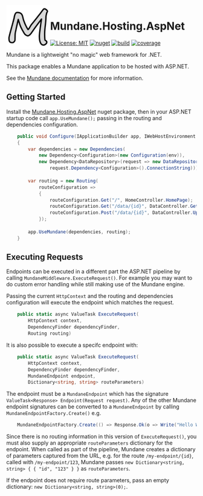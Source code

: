 <img align="left" width="116" src="https://raw.githubusercontent.com/adambarclay/mundane-hosting-aspnet/main/build/Mundane.png"/>

# Mundane.Hosting.AspNet

[![License: MIT](https://img.shields.io/github/license/adambarclay/mundane-hosting-aspnet?color=blue)](https://github.com/adambarclay/mundane-hosting-aspnet/blob/main/LICENSE) [![nuget](https://img.shields.io/nuget/v/Mundane.Hosting.AspNet)](https://www.nuget.org/packages/Mundane.Hosting.AspNet/) [![build](https://img.shields.io/github/workflow/status/adambarclay/mundane-hosting-aspnet/Build/main)](https://github.com/adambarclay/mundane-hosting-aspnet/actions?query=workflow%3ABuild+branch%3Amain) [![coverage](https://img.shields.io/codecov/c/github/adambarclay/mundane-hosting-aspnet/main)](https://codecov.io/gh/adambarclay/mundane-hosting-aspnet/branch/main)

Mundane is a lightweight "no magic" web framework for .NET.

This package enables a Mundane application to be hosted with ASP.NET.

See the [Mundane documentation](https://github.com/adambarclay/mundane) for more information.

## Getting Started

Install the [Mundane.Hosting.AspNet](https://www.nuget.org/packages/Mundane.Hosting.AspNet/) nuget package, then in your ASP.NET startup code call `app.UseMundane();` passing in the routing and dependencies configuration.

```c#
    public void Configure(IApplicationBuilder app, IWebHostEnvironment env)
    {
        var dependencies = new Dependencies(
            new Dependency<Configuration>(new Configuration(env)),
            new Dependency<DataRepository>(request => new DataRepositorySqlServer(
                request.Dependency<Configuration>().ConnectionString)));

        var routing = new Routing(
            routeConfiguration =>
            {
                routeConfiguration.Get("/", HomeController.HomePage);
                routeConfiguration.Get("/data/{id}", DataController.GetData);
                routeConfiguration.Post("/data/{id}", DataController.UpdateData);
            });

        app.UseMundane(dependencies, routing);
    }
```

## Executing Requests

Endpoints can be executed in a different part the ASP.NET pipeline by calling `MundaneMiddleware.ExecuteRequest()`. For example you may want to do custom error handling while still making use of the Mundane engine.

Passing the current `HttpContext` and the routing and dependencies configuration will execute the endpoint which matches the request.

```c#
    public static async ValueTask ExecuteRequest(
        HttpContext context,
        DependencyFinder dependencyFinder,
        Routing routing)
```

It is also possible to execute a specifc endpoint with:

```c#
    public static async ValueTask ExecuteRequest(
        HttpContext context,
        DependencyFinder dependencyFinder,
        MundaneEndpoint endpoint,
        Dictionary<string, string> routeParameters)
```

The endpoint must be a `MundaneEndpoint` which has the signature `ValueTask<Response> Endpoint(Request request)`. Any of the other Mundane endpoint signatures can be converted to a `MundaneEndpoint` by calling `MundaneEndpointFactory.Create()` e.g.
```c#
    MundaneEndpointFactory.Create(() => Response.Ok(o => Write("Hello World!")));
```

Since there is no routing information in this version of `ExecuteRequest()`, you must also supply an appropriate `routeParameters` dictionary for the endpoint. When called as part of the pipeline, Mundane creates a dictionary of parameters captured from the URL, e.g. for the route `/my-endpoint/{id}`, called with `/my-endpoint/123`, Mundane passes `new Dictionary<string, string> { { "id", "123" } }` as `routeParameters`.

If the endpoint does not require route parameters, pass an empty dictionary: `new Dictionary<string, string>(0);`.

